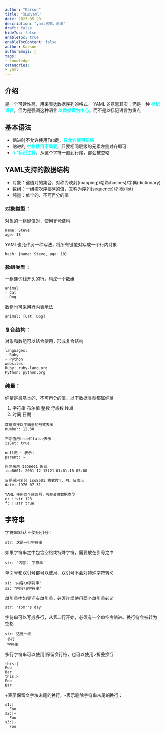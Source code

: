```yaml
---
author: "Karson"
title: "浅谈yaml"
date: 2023-05-20
description: "yaml格式、语法"
draft: false
hideToc: false
enableToc: true
enableTocContent: false
author: Karson
authorEmoji: 👻
tags:
- knowledge
categories:
- yaml
---
```


## 介绍
是一个可读性高，用来表达数据序列的格式。
YAML 的意思其实：仍是一种 <font color='cyan'>**标记语言**</font>，但为是强调这种语言 <font color='cyan'>**以数据做为中心**</font>，而不是以标记语言为重点

## 基本语法
+ 缩进时不允许使用Tab键，<font color='cyan'>**只允许使用空格**</font>
+ 缩进的 <font color='cyan'>**空格数目不重要**</font>，只要相同层级的元素左侧对齐即可
+ <font color='cyan'>**'#'标识注释**</font>，从这个字符一直到行尾，都会被忽略

## YAML支持的数据结构
+ 对象：键值对的集合，对称为映射(mapping)/哈希(hashes)/字典(dictionary)
+ 数组：一组按次序排列的值，又称为序列(sequence)/列表(list)
+ 纯量：单个的、不可再分的值

### 对象类型：
对象的一组键值对，使用冒号结构
```text
name: Steve
age: 18
```
YAML也允许另一种写法，将所有键值对写成一个行内对象
```text
hash: {name: Steve, age: 18}
```

### 数组类型：
一组连词线开头的行，构成一个数组
```text
animal
- Cat
- Dog
```
数组也可采用行内表示法：
```text
animal: [Cat, Dog]
```

### 复合结构：
对象和数组可以结合使用，形成复合结构
```text
languages:
- Ruby
- Python
websites:
Ruby: ruby-lang.org
Python: python.org
```

### 纯量：
纯量是最基本的、不可再分的值。以下数据类型都属纯量
1. 字符串 布尔值 整数 浮点数 Null
2. 时间 日期
```text
数值直接以字面量的形式表示：
number: 12.30

布尔值用true和false表示：
isSet: true

null用 ~ 表示：
parent: ~

时间采用 ISO8601 形式
iso8601: 2001-12-15t21:01:01.10-05:00

日期采用复合 iso8601 格式的年、月、日表示
date: 1976-07-31

YAML 使用两个感叹号，强制转换数据类型
e: !!str 123
f: !!str true
```

## 字符串
字符串默认不使用引号：
```text
str: 这是一行字符串
```
如果字符串之中包含空格或特殊字符，需要放在引号之中
```text
str: '内容： 字符串'
```
单引号和双引号都可以使用，双引号不会对特殊字符转义
```text
s1: '内容\n字符串'
s2: "内容\n字符串"
```
单引号中如果还有单引号，必须连续使用两个单引号转义
```text
str: 'Tom''s day'
```
字符串可以写成多行，从第二行开始，必须有一个单空格缩进。换行符会被转为 空格
```text
str: 这是一段
 多行
 字符串
```
多行字符串可以使用|保留换行符，也可以使用>折叠换行
```text
this:|
Foo
Bar
this:>
Foo
Bar
```
+表示保留文字块末尾的换行，-表示删除字符串末尾的换行：
```text
s1:|
  Foo
s2:|+
  Foo
s3:|-
  Foo
```
